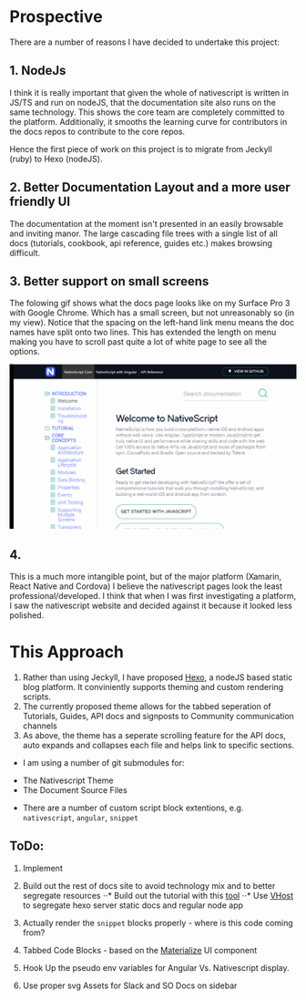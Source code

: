 # Prospective 

There are a number of reasons I have decided to undertake this project:

## 1. NodeJs

I think it is really important that given the whole of nativescript is written in JS/TS and run on nodeJS, that the documentation site also runs on the same technology. This shows the core team are completely committed to the platform. Additionally, it smooths the learning curve for contributors in the docs repos to contribute to the core repos.

Hence the first piece of work on this project is to migrate from Jeckyll (ruby) to Hexo (nodeJS). 

## 2. Better Documentation Layout and a more user friendly UI

The documentation at the moment isn't presented in an easily browsable and inviting manor. The large cascading file trees with a single list of all docs (tutorials, cookbook, api reference, guides etc.) makes browsing difficult.

## 3. Better support on small screens

The folowing gif shows what the docs page looks like on my Surface Pro 3 with Google Chrome. Which has a small screen, but not unreasonably so (in my view). Notice that the spacing on the left-hand link menu means the doc names have split onto two lines. This has extended the length on menu making you have to scroll past quite a lot of white page to see all the options. 

![Screen Shot](./assets/Nativescript_docs_site.gif "Screen Shot")

## 4. 
This is a much more intangible point, but of the major platform (Xamarin, React Native and Cordova) I believe the nativescript pages look the least professional/developed. I think that when I was first investigating a platform, I saw the nativescript website and decided against it because it looked less polished. 

# This Approach

1. Rather than using Jeckyll, I have proposed [Hexo](https://hexo.io/), a nodeJS based static blog platform. It conviniently supports theming and custom rendering scripts.
2. The currently proposed theme allows for the tabbed seperation of Tutorials, Guides, API docs and signposts to Community communication channels
3. As above, the theme has a seperate scrolling feature for the API docs, auto expands and collapses each file and helps link to specific sections. 

* I am using a number of git submodules for:
- The Nativescript Theme 
- The Document Source Files
 
* There are a number of custom script block extentions, e.g. `nativescript`, `angular`, `snippet`

## ToDo:

1. Implement 
2. Build out the rest of docs site to avoid technology mix and to better segregate resources
⋅⋅* Build out the tutorial with this [tool](https://github.com/meteor/tutorial-tools)
⋅⋅* Use [VHost](https://github.com/expressjs/vhost) to segregate hexo server static docs and regular node app

3. Actually render the `snippet` blocks properly - where is this code coming from?
4. Tabbed Code Blocks - based on the [Materialize](http://materializecss.com/tabs.html) UI component
5. Hook Up the pseudo env variables for Angular Vs. Nativescript display.
6. Use proper svg Assets for Slack and SO Docs on sidebar